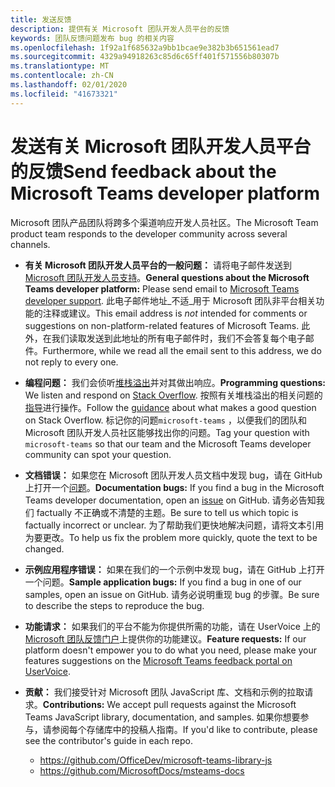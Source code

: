 ```yaml
---
title: 发送反馈
description: 提供有关 Microsoft 团队开发人员平台的反馈
keywords: 团队反馈问题发布 bug 的相关内容
ms.openlocfilehash: 1f92a1f685632a9bb1bcae9e382b3b651561ead7
ms.sourcegitcommit: 4329a94918263c85d6c65ff401f571556b80307b
ms.translationtype: MT
ms.contentlocale: zh-CN
ms.lasthandoff: 02/01/2020
ms.locfileid: "41673321"
---
```

# <a name="send-feedback-about-the-microsoft-teams-developer-platform"></a><span data-ttu-id="f4632-104">发送有关 Microsoft 团队开发人员平台的反馈</span><span class="sxs-lookup"><span data-stu-id="f4632-104">Send feedback about the Microsoft Teams developer platform</span></span>

<span data-ttu-id="f4632-105">Microsoft 团队产品团队将跨多个渠道响应开发人员社区。</span><span class="sxs-lookup"><span data-stu-id="f4632-105">The Microsoft Team product team responds to the developer community across several channels.</span></span>

- <span data-ttu-id="f4632-106">**有关 Microsoft 团队开发人员平台的一般问题：** 请将电子邮件发送到[Microsoft 团队开发人员支持](mailto:microsoftteamsdev@microsoft.com)。</span><span class="sxs-lookup"><span data-stu-id="f4632-106">**General questions about the Microsoft Teams developer platform:** Please send email to [Microsoft Teams developer support](mailto:microsoftteamsdev@microsoft.com).</span></span> <span data-ttu-id="f4632-107">此电子邮件地址_不适_用于 Microsoft 团队非平台相关功能的注释或建议。</span><span class="sxs-lookup"><span data-stu-id="f4632-107">This email address is _not_ intended for comments or suggestions on non-platform-related features of Microsoft Teams.</span></span> <span data-ttu-id="f4632-108">此外，在我们读取发送到此地址的所有电子邮件时，我们不会答复每个电子邮件。</span><span class="sxs-lookup"><span data-stu-id="f4632-108">Furthermore, while we read all the email sent to this address, we do not reply to every one.</span></span>

- <span data-ttu-id="f4632-109">**编程问题：** 我们会侦听[堆栈溢出](http://stackoverflow.com/questions/tagged/microsoft-teams)并对其做出响应。</span><span class="sxs-lookup"><span data-stu-id="f4632-109">**Programming questions:** We listen and respond on [Stack Overflow](http://stackoverflow.com/questions/tagged/microsoft-teams).</span></span> <span data-ttu-id="f4632-110">按照有关堆栈溢出的相关问题的[指导](http://stackoverflow.com/tour)进行操作。</span><span class="sxs-lookup"><span data-stu-id="f4632-110">Follow the [guidance](http://stackoverflow.com/tour) about what makes a good question on Stack Overflow.</span></span> <span data-ttu-id="f4632-111">标记你的问题`microsoft-teams` ，以便我们的团队和 Microsoft 团队开发人员社区能够找出你的问题。</span><span class="sxs-lookup"><span data-stu-id="f4632-111">Tag your question with `microsoft-teams` so that our team and the Microsoft Teams developer community can spot your question.</span></span>

- <span data-ttu-id="f4632-112">**文档错误：** 如果您在 Microsoft 团队开发人员文档中发现 bug，请在 GitHub 上打开一个[问题](https://github.com/MicrosoftDocs/msteams-docs/issues)。</span><span class="sxs-lookup"><span data-stu-id="f4632-112">**Documentation bugs:** If you find a bug in the Microsoft Teams developer documentation, open an [issue](https://github.com/MicrosoftDocs/msteams-docs/issues) on GitHub.</span></span> <span data-ttu-id="f4632-113">请务必告知我们 factually 不正确或不清楚的主题。</span><span class="sxs-lookup"><span data-stu-id="f4632-113">Be sure to tell us which topic is factually incorrect or unclear.</span></span> <span data-ttu-id="f4632-114">为了帮助我们更快地解决问题，请将文本引用为要更改。</span><span class="sxs-lookup"><span data-stu-id="f4632-114">To help us fix the problem more quickly, quote the text to be changed.</span></span>

- <span data-ttu-id="f4632-115">**示例应用程序错误：** 如果在我们的一个示例中发现 bug，请在 GitHub 上打开一个问题。</span><span class="sxs-lookup"><span data-stu-id="f4632-115">**Sample application bugs:** If you find a bug in one of our samples, open an issue on GitHub.</span></span> <span data-ttu-id="f4632-116">请务必说明重现 bug 的步骤。</span><span class="sxs-lookup"><span data-stu-id="f4632-116">Be sure to describe the steps to reproduce the bug.</span></span>

- <span data-ttu-id="f4632-117">**功能请求：** 如果我们的平台不能为你提供所需的功能，请在 UserVoice 上的[Microsoft 团队反馈门户](https://aka.ms/microsoftteamsplatformsuggestions)上提供你的功能建议。</span><span class="sxs-lookup"><span data-stu-id="f4632-117">**Feature requests:** If our platform doesn't empower you to do what you need, please make your features suggestions on the [Microsoft Teams feedback portal on UserVoice](https://aka.ms/microsoftteamsplatformsuggestions).</span></span>

- <span data-ttu-id="f4632-118">**贡献：** 我们接受针对 Microsoft 团队 JavaScript 库、文档和示例的拉取请求。</span><span class="sxs-lookup"><span data-stu-id="f4632-118">**Contributions:** We accept pull requests against the Microsoft Teams JavaScript library, documentation, and samples.</span></span> <span data-ttu-id="f4632-119">如果你想要参与，请参阅每个存储库中的投稿人指南。</span><span class="sxs-lookup"><span data-stu-id="f4632-119">If you'd like to contribute, please see the contributor's guide in each repo.</span></span>

  * https://github.com/OfficeDev/microsoft-teams-library-js
  * https://github.com/MicrosoftDocs/msteams-docs
